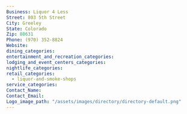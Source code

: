 ```yaml
---
Business: Liquor 4 Less
Street: 803 5th Street
City: Greeley
State: Colorado
Zip: 80631
Phone: (970) 352-8824
Website:
dining_categories:
entertainment_and_recreation_categories:
lodging_and_event_centers_categories:
nightlife_categories:
retail_categories:
  - liquor-and-smoke-shops
service_categories:
Contact_Name:
Contact_Email:
Logo_image_path: "/assets/images/directory/directory-default.png"
---
```



